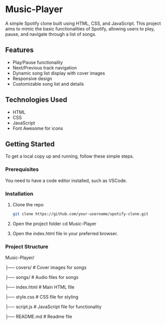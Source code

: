# Music-Player

A simple Spotify clone built using HTML, CSS, and JavaScript. This project aims to mimic the basic functionalities of Spotify, allowing users to play, pause, and navigate through a list of songs.

## Features

- Play/Pause functionality
- Next/Previous track navigation
- Dynamic song list display with cover images
- Responsive design
- Customizable song list and details

## Technologies Used

- HTML
- CSS
- JavaScript
- Font Awesome for icons

## Getting Started

To get a local copy up and running, follow these simple steps.

### Prerequisites

You need to have a code editor installed, such as VSCode.

### Installation

1. Clone the repo

   ```sh
   git clone https://github.com/your-username/spotify-clone.git

   ```

2. Open the project folder
   cd Music-Player

3. Open the index.html file in your preferred browser.

### Project Structure

Music-Player/

├── covers/ # Cover images for songs

├── songs/ # Audio files for songs

├── index.html # Main HTML file

├── style.css # CSS file for styling

├── script.js # JavaScript file for functionality

├── README.md # Readme file
